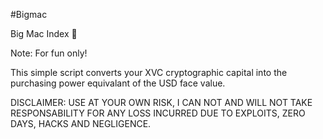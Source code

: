 #Bigmac

Big Mac Index :hamburger:

Note: For fun only!

This simple script converts your XVC cryptographic capital into the purchasing power equivalant of the USD face value.

DISCLAIMER: USE AT YOUR OWN RISK, I CAN NOT AND WILL NOT TAKE RESPONSABILITY FOR ANY LOSS INCURRED DUE TO EXPLOITS, ZERO DAYS, HACKS AND NEGLIGENCE.

